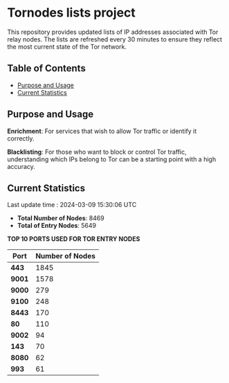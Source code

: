 # Tornodes lists project

This repository provides updated lists of IP addresses associated with Tor relay nodes. The lists are refreshed every 30 minutes to ensure they reflect the most current state of the Tor network.

## Table of Contents

- [Purpose and Usage](#purpose-and-usage)
- [Current Statistics](#current-statistics)


## Purpose and Usage

**Enrichment**: For services that wish to allow Tor traffic or identify it correctly.

**Blacklisting**: For those who want to block or control Tor traffic, understanding which IPs belong to Tor can be a starting point with a high accuracy.

## Current Statistics

Last update time : 2024-03-09 15:30:06 UTC

- **Total Number of Nodes**: 8469
- **Total of Entry Nodes**: 5649

**TOP 10 PORTS USED FOR TOR ENTRY NODES**

| **Port** | **Number of Nodes** |
|------|-----------------|
| **443**   | 1845  |
| **9001**   | 1578  |
| **9000**   | 279  |
| **9100**   | 248  |
| **8443**   | 170  |
| **80**   | 110  |
| **9002**   | 94  |
| **143**   | 70  |
| **8080**   | 62  |
| **993**   | 61  |

